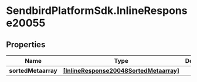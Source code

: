 # SendbirdPlatformSdk.InlineResponse20055

## Properties

Name | Type | Description | Notes
------------ | ------------- | ------------- | -------------
**sortedMetaarray** | [**[InlineResponse20048SortedMetaarray]**](InlineResponse20048SortedMetaarray.md) |  | [optional] 


